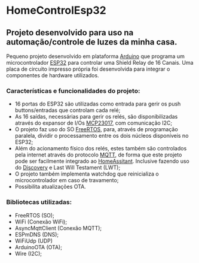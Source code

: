 
# HomeControlEsp32

## Projeto desenvolvido para uso na automação/controle de luzes da minha casa.

Pequeno projeto desenvolvido em plataforma [Arduino](https://www.arduino.cc/) que programa um microcontrolador [ESP32](https://www.espressif.com/en/products/hardware/esp32/overview) para controlar uma Shield Relay de 16 Canais. Uma placa de circuito impresso própria foi desenvolvida para integrar o componentes de hardware utilizados.

### Características e funcionalidades do projeto:
- 16 portas do ESP32 são utilizadas como entrada para gerir os push buttons/entradas que controlam cada relé;
- As 16 saídas, necessárias para gerir os relés, são disponibilizadas através do expansor de I/Os [MCP23017](https://www.microchip.com/wwwproducts/en/MCP23017), com comunicação I2C;
- O projeto faz uso do SO [FreeRTOS](https://www.freertos.org/), para, através de programação paralela, dividir o processamento entre os dois núcleos disponíveis no ESP32;
- Além do acionamento físico dos relés, estes também são controlados pela internet através do protocolo [MQTT](http://mqtt.org/), de forma que este projeto pode ser facilmente integrado ao [HomeAssitant](https://www.home-assistant.io/). Inclusive fazendo uso do [Discovery](https://www.home-assistant.io/docs/mqtt/discovery/) e Last Will Testament (LWT);
- O projeto também implementa watchdog que reinicializa o microcontrolador em caso de travamento;
- Possibilita atualizações OTA.
### Bibliotecas utilizadas:
- FreeRTOS (SO);
- WiFi (Conexão WiFi);
- AsyncMqttClient (Conexão MQTT);
- ESPmDNS (DNS);
- WiFiUdp (UDP)
- ArduinoOTA (OTA);
- Wire (I2C);
